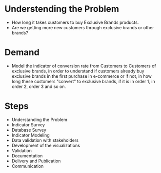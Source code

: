 
# Understending the Problem
  - How long it takes customers to buy Exclusive Brands products.
  - Are we getting more new customers through exclusive brands or other brands?

# Demand
  - Model the indicator of conversion rate from Customers to Customers of exclusive brands, in order to understand if customers already buy exclusive brands in the first purchase in e-commerce or if not, in how long these customers "convert" to exclusive brands, if it is in order 1, in order 2, order 3 and so on.

# Steps
 - Understanding the Problem
 - Indicator Survey
 - Database Survey
 - Indicator Modeling
 - Data validation with stakeholders
 - Development of the visualizations
 - Validation
 - Documentation
 - Delivery and Publication
 - Communication
